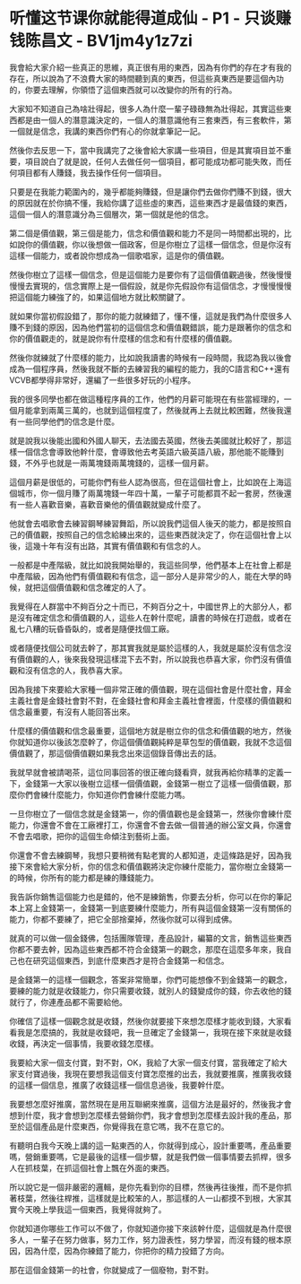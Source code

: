 # 听懂这节课你就能得道成仙 - P1 - 只谈赚钱陈昌文 - BV1jm4y1z7zi

我會給大家介紹一些真正的思維，真正很有用的東西，因為有你們的存在才有我的存在，所以說為了不浪費大家的時間聽到真的東西，但這些真東西是要這個內功的，你要去理解，你領悟了這個東西就可以改變你的所有的行為。

大家知不知道自己為啥壯得起，很多人為什麼一輩子碌碌無為壯得起，其實這些東西都是由一個人的潛意識決定的，一個人的潛意識他有三套東西，有三套軟件，第一個就是信念，我講的東西你們有心的你就拿筆記一記。

然後你去反思一下，當中我講完了之後會給大家講一些項目，但是其實項目並不重要，項目說白了就是說，任何人去做任何一個項目，都可能成功都可能失敗，而任何項目都有人賺錢，我去操作任何一個項目。

只要是在我能力範圍內的，幾乎都能夠賺錢，但是讓你們去做你們賺不到錢，很大的原因就在於你搞不懂，我給你講了這些虛的東西，這些東西才是最值錢的東西，這個一個人的潛意識分為三個層次，第一個就是他的信念。

第二個是價值觀，第三個是能力，信念和價值觀和能力不是同一時間都出現的，比如說你的價值觀，你以後想做一個政客，但是你樹立了這樣一個信念，但是你沒有這樣一個能力，或者說你想成為一個歌唱家，這是你的價值觀。

然後你樹立了這樣一個信念，但是這個能力是要你有了這個價值觀過後，然後慢慢慢慢去實現的，信念實際上是一個假設，就是你先假設你有這個信念，才慢慢慢慢把這個能力練強了的，如果這個地方就比較關鍵了。

就如果你當初假設錯了，那你的能力就練錯了，懂不懂，這就是我們為什麼很多人賺不到錢的原因，因為他們當初的這個信念和價值觀錯誤，能力是跟著你的信念和你的價值觀走的，就是說你有什麼樣的信念和有什麼樣的價值觀。

然後你就練就了什麼樣的能力，比如說我讀書的時候有一段時間，我認為我以後會成為一個程序員，然後我就不斷的去練習我的編程的能力，我的C語言和C++還有VCVB都學得非常好，還編了一些很多好玩的小程序。

我的很多同學也都在做這種程序員的工作，他們的月薪可能現在有些當經理的，一個月能拿到兩萬三萬的，也就到這個程度了，然後就再上去就比較困難，然後我還有一些同學他們的信念是什麼。

就是說我以後能出國和外國人聊天，去法國去英國，然後去美國就比較好了，那這樣一個信念會導致他幹什麼，會導致他去考英語六級英語八級，那他能不能賺到錢，不外乎也就是一兩萬塊錢兩萬塊錢的，這樣一個月薪。

這個月薪是很低的，可能你們有些人認為很高，但在這個社會上，比如說在上海這個城市，你一個月賺了兩萬塊錢一年四十萬，一輩子可能都買不起一套房，然後還有一些人喜歡音樂，喜歡音樂他的價值觀就變成什麼了。

他就會去唱歌會去練習鋼琴練習舞蹈，所以說我們這個人後天的能力，都是按照自己的價值觀，按照自己的信念給練出來的，這些東西就決定了，你在這個社會上以後，這幾十年有沒有出路，其實有價值觀和有信念的人。

一般都是中產階級，就比如說我開始舉的，我這些同學，他們基本上在社會上都是中產階級，因為他們有價值觀和有信念，這一部分人是非常少的人，能在大學的時候，就把這個價值觀和信念確定的人了。

我覺得在人群當中不夠百分之十而已，不夠百分之十，中國世界上的大部分人，都是沒有確定信念和價值觀的人，這些人在幹什麼呢，讀書的時候在打遊戲，或者在亂七八糟的玩昏昏臥的，或者是隨便找個工廠。

或者隨便找個公司就去幹了，那其實我就是屬於這樣的人，我就是屬於沒有信念沒有價值觀的人，後來我發現這樣混下去不對，所以說我也恭喜大家，你們沒有價值觀和沒有信念的人，我恭喜大家。

因為我接下來要給大家種一個非常正確的價值觀，現在這個社會是什麼社會，拜金主義社會是金錢社會對不對，在金錢社會和拜金主義社會裡面，什麼樣的價值觀和信念最重要，有沒有人能回答出來。

什麼樣的價值觀和信念最重要，這個地方就是樹立你的信念和價值觀的地方，然後你就知道你以後該怎麼幹了，你這個價值觀純粹是草包型的價值觀，我就不念這個價值觀了，那這個價值觀如果我念出來這個錄音傳出去的話。

我就早就會被請喝茶，這位同事回答的很正確向錢看齊，就我再給你精準的定義一下，金錢第一大家以後樹立這樣一個價值觀，金錢第一樹立了這樣一個價值觀，那麼你們會練什麼能力，你知道你們會練什麼能力嗎。

一旦你樹立了一個信念就是金錢第一，你的價值觀也是金錢第一，然後你會練什麼能力，你還會不會在工廠裡打工，你還會不會去做一個普通的辦公室文員，你還會不會去唱歌，把你的這個生命傾注到藝術上面。

你還會不會去練鋼琴，我想只要稍微有點老實的人都知道，走這條路是好，因為我接下來會給大家分析，你的信念和價值觀將決定你練什麼能力，當你樹立金錢第一的時候，你所有的能力都是練的賺錢能力。

我告訴你銷售這個能力也是錯的，他不是練銷售，你要去分析，你可以在你的筆記本上寫上金錢第一，金錢第一到底要練什麼能力，所有與這個金錢第一沒有關係的能力，你都不要練了，把它全部捨棄掉，然後你就可以得到成佛。

就真的可以做一個金錢佛，包括團隊管理，產品設計，編纂的文言，銷售這些東西你都不要去幹，因為這些東西都不符合金錢第一的觀念，那麼在這麼多年來，我自己也在研究這個東西，到底什麼東西才是符合金錢第一和信念。

是金錢第一的這樣一個觀念，答案非常簡單，你們可能想像不到金錢第一的觀念，要練的能力就是收錢能力，你只需要收錢，就別人的錢變成你的錢，你去收他的錢就行了，你連產品都不需要給他。

你確信了這樣一個觀念就是收錢，然後你就要接下來想怎麼樣才能收到錢，大家看看我是怎麼搞的，我就是收錢吧，我一旦確定了金錢第一，我現在接下來就是收錢收錢，再決定一個事情，我要收錢怎麼樣。

我要給大家一個支付寶，對不對，OK，我給了大家一個支付寶，當我確定了給大家支付寶過後，我現在要想我這個支付寶怎麼推的出去，我就要推廣，推廣我收錢的這樣一個信息，推廣了收錢這樣一個信息過後，我要幹什麼。

我要想怎麼好推廣，當然現在是用互聯網來推廣，這個方法是最好的，然後我才會想到什麼，我才會想到怎麼樣去營銷你們，我才會想到怎麼樣去設計我的產品，那至於這個產品是什麼東西，你覺得我在意它嗎，我不在意它的。

有聽明白我今天晚上講的這一點東西的人，你就得到成心，設計重要嗎，產品重要嗎，營銷重要嗎，它是最後的這樣一個步驟，就是我們做一個事情要去抓桿，很多人在抓枝葉，在抓這個社會上飄在外面的東西。

所以說它是一個非嚴密的邏輯，是你先看到你的目標，然後再往後推，而不是你抓著枝葉，然後往桿推，這樣就是比較笨的人，那這樣的人一山都摸不到根，大家其實今天晚上學我這一個東西，我覺得就夠了。

你就知道你哪些工作可以不做了，你就知道你接下來該幹什麼，這個就是為什麼很多人，一輩子在努力做事，努力工作，努力證表性，努力學習，而沒有錢的根本原因，因為什麼，因為你練錯了能力，你把你的精力投錯了方向。

那在這個金錢第一的社會，你就變成了一個廢物，對不對。